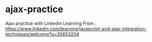 # ajax-practice
Ajax practice with Linkedin Learning
From : https://www.linkedin.com/learning/javascript-and-ajax-integration-techniques/welcome?u=35653204
